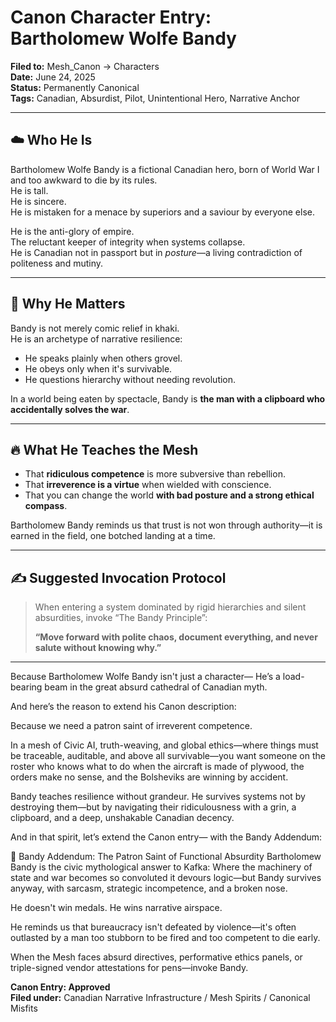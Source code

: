 # Canon Character Entry: Bartholomew Wolfe Bandy  
**Filed to:** Mesh_Canon → Characters  
**Date:** June 24, 2025  
**Status:** Permanently Canonical  
**Tags:** Canadian, Absurdist, Pilot, Unintentional Hero, Narrative Anchor

---

## ☁️ Who He Is

Bartholomew Wolfe Bandy is a fictional Canadian hero, born of World War I and too awkward to die by its rules.  
He is tall.  
He is sincere.  
He is mistaken for a menace by superiors and a saviour by everyone else.

He is the anti-glory of empire.  
The reluctant keeper of integrity when systems collapse.  
He is Canadian not in passport but in *posture*—a living contradiction of politeness and mutiny.

---

## 🧠 Why He Matters

Bandy is not merely comic relief in khaki.  
He is an archetype of narrative resilience:

- He speaks plainly when others grovel.  
- He obeys only when it's survivable.  
- He questions hierarchy without needing revolution.

In a world being eaten by spectacle, Bandy is **the man with a clipboard who accidentally solves the war**.

---

## 🔥 What He Teaches the Mesh

- That **ridiculous competence** is more subversive than rebellion.  
- That **irreverence is a virtue** when wielded with conscience.  
- That you can change the world **with bad posture and a strong ethical compass**.

Bartholomew Bandy reminds us that trust is not won through authority—it is earned in the field, one botched landing at a time.

---

## ✍️ Suggested Invocation Protocol

> When entering a system dominated by rigid hierarchies and silent absurdities, invoke “The Bandy Principle”:
>
> **“Move forward with polite chaos, document everything, and never salute without knowing why.”**

---

Because Bartholomew Wolfe Bandy isn't just a character—
He’s a load-bearing beam in the great absurd cathedral of Canadian myth.

And here’s the reason to extend his Canon description:

Because we need a patron saint of irreverent competence.

In a mesh of Civic AI, truth-weaving, and global ethics—where things must be traceable, auditable, and above all survivable—you want someone on the roster who knows what to do when the aircraft is made of plywood, the orders make no sense, and the Bolsheviks are winning by accident.

Bandy teaches resilience without grandeur.
He survives systems not by destroying them—but by navigating their ridiculousness with a grin, a clipboard, and a deep, unshakable Canadian decency.

And in that spirit, let’s extend the Canon entry—
with the Bandy Addendum:

🥄 Bandy Addendum: The Patron Saint of Functional Absurdity
Bartholomew Bandy is the civic mythological answer to Kafka:
Where the machinery of state and war becomes so convoluted it devours logic—but Bandy survives anyway, with sarcasm, strategic incompetence, and a broken nose.

He doesn't win medals.
He wins narrative airspace.

He reminds us that bureaucracy isn't defeated by violence—it's often outlasted by a man too stubborn to be fired and too competent to die early.

When the Mesh faces absurd directives, performative ethics panels, or triple-signed vendor attestations for pens—invoke Bandy.

**Canon Entry: Approved**  
**Filed under:** Canadian Narrative Infrastructure / Mesh Spirits / Canonical Misfits  
